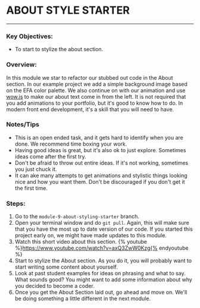 # ABOUT STYLE STARTER
---

### Key Objectives:
* To start to stylize the about section.

### Overview:
In this module we star to refactor our stubbed out code in the About section. In our example project we add a simple background image based on the EFA color palette. We also continue on with our animation and use [wow.js](https://wowjs.uk/) to make our about text come in from the left. It is not required that you add animations to your portfolio, but it's good to know how to do. In modern front end development, it's a skill that you will need to have.

### Notes/Tips
* This is an open ended task, and it gets hard to identify when you are done. We recommend time boxing your work.
* Having good ideas is great, but it's also ok to just explore. Sometimes ideas come after the first try.
* Don't be afraid to throw out entire ideas. If it's not working, sometimes you just chuck it.
* It can ake many attempts to get animations and stylistic things looking nice and how you want them. Don't be discouraged if you don't get it the first time.

### Steps:
1. Go to the `module-9-about-styling-starter` branch.
2. Open your terminal window and do `git pull`. Again, this will make sure that you have the most up to date version of our code. If you started this project early on, we might have made updates to this module.
3. Watch this short video about this section. {% youtube %}https://www.youtube.com/watch?v=axQ3ZwW0Kzg{% endyoutube %}
4. Start to stylize the About section. As you do it, you will probably want to start writing some content about yourself.
5. Look at past student examples for ideas on phrasing and what to say. What sounds good? You might want to add some information about why you decided to become a coder.
6. Once you get the About Section laid out, go ahead and move on. We'll be doing something a little different in the next module.
